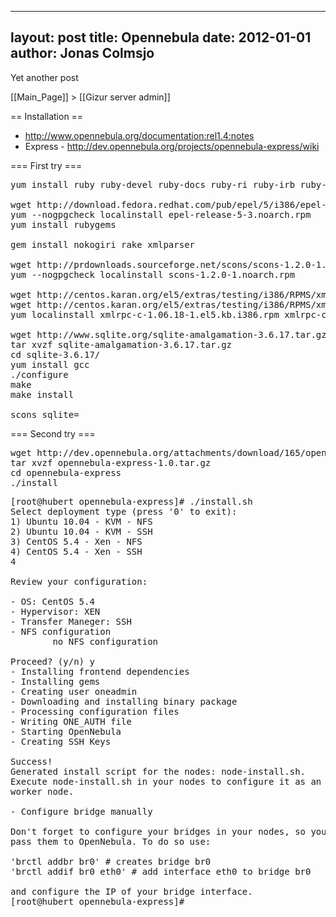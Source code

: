 
---
layout: post
title: Opennebula
date: 2012-01-01
author: Jonas Colmsjo
---

Yet another post





[[Main_Page]] > [[Gizur server admin]]

== Installation ==

* http://www.opennebula.org/documentation:rel1.4:notes
* Express - http://dev.opennebula.org/projects/opennebula-express/wiki

=== First try ===

<pre>
yum install ruby ruby-devel ruby-docs ruby-ri ruby-irb ruby-rdoc

wget http://download.fedora.redhat.com/pub/epel/5/i386/epel-release-5-3.noarch.rpm
yum --nogpgcheck localinstall epel-release-5-3.noarch.rpm
yum install rubygems

gem install nokogiri rake xmlparser

wget http://prdownloads.sourceforge.net/scons/scons-1.2.0-1.noarch.rpm
yum --nogpgcheck localinstall scons-1.2.0-1.noarch.rpm

wget http://centos.karan.org/el5/extras/testing/i386/RPMS/xmlrpc-c-1.06.18-1.el5.kb.i386.rpm
wget http://centos.karan.org/el5/extras/testing/i386/RPMS/xmlrpc-c-devel-1.06.18-1.el5.kb.i386.rpm
yum localinstall xmlrpc-c-1.06.18-1.el5.kb.i386.rpm xmlrpc-c-devel-1.06.18-1.el5.kb.i386.rpm

wget http://www.sqlite.org/sqlite-amalgamation-3.6.17.tar.gz
tar xvzf sqlite-amalgamation-3.6.17.tar.gz
cd sqlite-3.6.17/
yum install gcc
./configure
make
make install

scons sqlite=<path where you installed sqlite>
</pre>


=== Second try ===

<pre>
wget http://dev.opennebula.org/attachments/download/165/opennebula-express-1.0.tar.gz
tar xvzf opennebula-express-1.0.tar.gz
cd opennebula-express
./install
</pre>

<pre>
[root@hubert opennebula-express]# ./install.sh
Select deployment type (press '0' to exit):
1) Ubuntu 10.04 - KVM - NFS
2) Ubuntu 10.04 - KVM - SSH
3) CentOS 5.4 - Xen - NFS
4) CentOS 5.4 - Xen - SSH
4

Review your configuration:

- OS: CentOS 5.4
- Hypervisor: XEN
- Transfer Maneger: SSH
- NFS configuration
        no NFS configuration

Proceed? (y/n) y
- Installing frontend dependencies
- Installing gems
- Creating user oneadmin
- Downloading and installing binary package
- Processing configuration files
- Writing ONE_AUTH file
- Starting OpenNebula
- Creating SSH Keys

Success!
Generated install script for the nodes: node-install.sh.
Execute node-install.sh in your nodes to configure it as an OpenNebula
worker node.

- Configure bridge manually

Don't forget to configure your bridges in your nodes, so you can
pass them to OpenNebula. To do so use:

'brctl addbr br0' # creates bridge br0
'brctl addif br0 eth0' # add interface eth0 to bridge br0

and configure the IP of your bridge interface.
[root@hubert opennebula-express]#


</pre>
